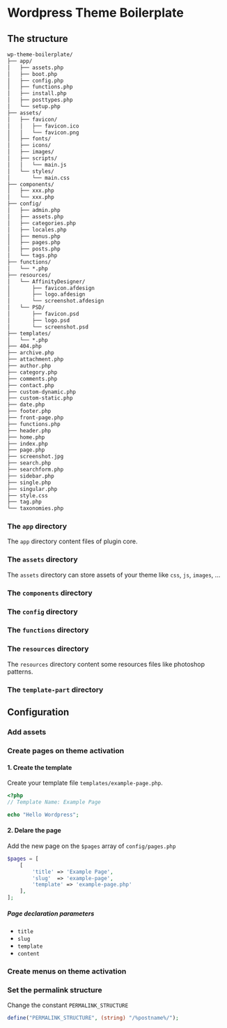 # Wordpress Theme Boilerplate

## The structure

```txt
wp-theme-boilerplate/
├── app/
│   ├── assets.php
│   ├── boot.php
│   ├── config.php
│   ├── functions.php
│   ├── install.php
│   ├── posttypes.php
│   └── setup.php
├── assets/
│   ├── favicon/
│   │   ├── favicon.ico
│   │   └── favicon.png
│   ├── fonts/
│   ├── icons/
│   ├── images/
│   ├── scripts/
│   │   └── main.js
│   └── styles/
│       └── main.css
├── components/
│   ├── xxx.php
│   └── xxx.php
├── config/
│   ├── admin.php
│   ├── assets.php
│   ├── categories.php
│   ├── locales.php
│   ├── menus.php
│   ├── pages.php
│   ├── posts.php
│   └── tags.php
├── functions/
│   └── *.php
├── resources/
│   └── AffinityDesigner/
│       ├── favicon.afdesign
│       ├── logo.afdesign
│       └── screenshot.afdesign
│   └── PSD/
│       ├── favicon.psd
│       ├── logo.psd
│       └── screenshot.psd
├── templates/
│   └── *.php
├── 404.php
├── archive.php
├── attachment.php
├── author.php
├── category.php
├── comments.php
├── contact.php
├── custom-dynamic.php
├── custom-static.php
├── date.php
├── footer.php
├── front-page.php
├── functions.php
├── header.php
├── home.php
├── index.php
├── page.php
├── screenshot.jpg
├── search.php
├── searchform.php
├── sidebar.php
├── single.php
├── singular.php
├── style.css
├── tag.php
└── taxonomies.php
```

### The `app` directory

The `app` directory content files of plugin core.

### The `assets` directory

The `assets` directory can store assets of your theme like `css`, `js`, `images`, ...

### The `components` directory

### The `config` directory

### The `functions` directory

### The `resources` directory

The `resources` directory content some resources files like photoshop patterns.

### The `template-part` directory

## Configuration

### Add assets

### Create pages on theme activation

#### 1. Create the template

Create your template file `templates/example-page.php`.

```php
<?php
// Template Name: Example Page

echo "Hello Wordpress";
```

#### 2. Delare the page

Add the new page on the `$pages` array of `config/pages.php`

```php
$pages = [
    [
        'title' => 'Example Page',
        'slug'  => 'example-page',
        'template' => 'example-page.php'
    ],
];
```

##### Page declaration parameters

- `title`
- `slug`
- `template`
- `content`

### Create menus on theme activation

### Set the permalink structure

Change the constant `PERMALINK_STRUCTURE`

```php
define("PERMALINK_STRUCTURE", (string) "/%postname%/");
```
